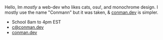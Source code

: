 Hello, Im *mostly* a web-dev who likes cats, osu!, and monochrome design.
I mostly use the name "Conmann" but it was taken, & [conman.dev](https://conman.dev) is simpler.

- School 8am to 4pm EST
- c@conman.dev
- [conman.dev](https://conman.dev)
